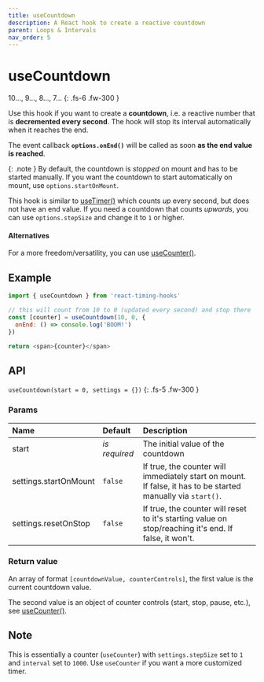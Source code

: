 ```yaml
---
title: useCountdown
description: A React hook to create a reactive countdown
parent: Loops & Intervals
nav_order: 5
---
```


# useCountdown

10…, 9…, 8…, 7…
{: .fs-6 .fw-300 }

Use this hook if you want to create a **countdown**, i.e. a reactive number that is **decremented every second**.
The hook will stop its interval automatically when it reaches the end.

The event callback **`options.onEnd()`** will be called as soon **as the end value is reached**.

{: .note }
By default, the countdown is _stopped_ on mount and has to be started manually. 
If you want the countdown to start automatically on mount, use `options.startOnMount`.

This hook is similar to [useTimer()](/react-timing-hooks/loops-and-intervals/useTimer.html) which counts _up_ every second, but does not have an end value.
If you need a countdown that counts *upwards*, you can use `options.stepSize` and change it to `1` or higher.

#### Alternatives

For a more freedom/versatility, you can use [useCounter()](/react-timing-hooks/loops-and-intervals/useCounter.html).

## Example

```javascript
import { useCountdown } from 'react-timing-hooks'

// this will count from 10 to 0 (updated every second) and stop there
const [counter] = useCountdown(10, 0, { 
  onEnd: () => console.log('BOOM!')
})

return <span>{counter}</span>
```

## API

`useCountdown(start = 0, settings = {})`
{: .fs-5 .fw-300 }

### Params

| Name                  | Default       | Description                                                                                                  |
|:----------------------|:--------------|:-------------------------------------------------------------------------------------------------------------|
| start                 | _is required_ | The initial value of the countdown                                                                           |
| settings.startOnMount | `false`       | If true, the counter will immediately start on mount. If false, it has to be started manually via `start()`. |
| settings.resetOnStop  | `false`       | If true, the counter will reset to it's starting value on stop/reaching it's end. If false, it won't.        |



### Return value

An array of format `[countdownValue, counterControls]`, the first value is the current countdown value.

The second value is an object of counter controls (start, stop, pause, etc.), see [useCounter()](/react-timing-hooks/loops-and-intervals/useCounter.html#return-value).

## Note

This is essentially a counter (`useCounter`) with `settings.stepSize` set to `1` and `interval` set to `1000`.
Use `useCounter` if you want a more customized timer.
